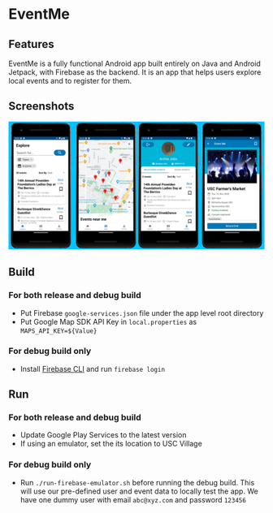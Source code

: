 EventMe
==================

## Features
EventMe is a fully functional Android app built entirely on Java and Android Jetpack, with Firebase as the backend. It is an app that helps users explore local events and to register for them.
## Screenshots
![screenshots](docs/images/screenshots.png)


## Build
### For both release and debug build
- Put Firebase `google-services.json` file under the app level root directory
- Put Google Map SDK API Key in `local.properties` as `MAPS_API_KEY=${Value}`
### For debug build only
- Install [Firebase CLI](https://firebase.google.com/docs/cli#install_the_firebase_cli) and run `firebase login`

## Run
### For both release and debug build
- Update Google Play Services to the latest version
- If using an emulator, set the its location to USC Village
### For debug build only
- Run `./run-firebase-emulator.sh` before running the debug build. This will use our pre-defined user and event data to locally test the app. We have one dummy user with email `abc@xyz.com` and password `123456`
